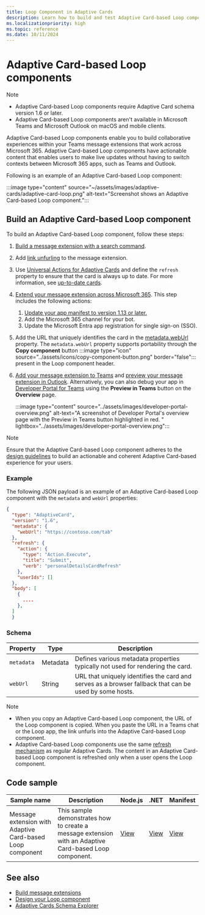 ```yaml
---
title: Loop Component in Adaptive Cards
description: Learn how to build and test Adaptive Card-based Loop components for collaborative experiences within Microsoft Teams.
ms.localizationpriority: high
ms.topic: reference
ms.date: 10/11/2024
---
```


# Adaptive Card-based Loop components

> [!NOTE]
>
> * Adaptive Card-based Loop components require Adaptive Card schema version 1.6 or later.
> * Adaptive Card-based Loop components aren't available in Microsoft Teams and Microsoft Outlook on macOS and mobile clients.

Adaptive Card-based Loop components enable you to build collaborative experiences within your Teams message extensions that work across Microsoft 365. Adaptive Card-based Loop components have actionable content that enables users to make live updates without having to switch contexts between Microsoft 365 apps, such as Teams and Outlook.

Following is an example of an Adaptive Card-based Loop component:

:::image type="content" source="~/assets/images/adaptive-cards/adaptive-card-loop.png" alt-text="Screenshot shows an Adaptive Card-based Loop component.":::

## Build an Adaptive Card-based Loop component

To build an Adaptive Card-based Loop component, follow these steps:

1. [Build a message extension with a search command](../sbs-gs-msgext.yml).

1. Add [link unfurling](../messaging-extensions/how-to/link-unfurling.md) to the message extension.

1. Use [Universal Actions for Adaptive Cards](../task-modules-and-cards/cards/Universal-actions-for-adaptive-cards/Work-with-Universal-Actions-for-Adaptive-Cards.md) and define the `refresh` property to ensure that the card is always up to date. For more information, see [up-to-date cards](../task-modules-and-cards/cards/Universal-actions-for-adaptive-cards/Up-To-Date-Views.md).

1. [Extend your message extension across Microsoft 365](extend-m365-teams-message-extension.md). This step includes the following actions:
   1. [Update your app manifest to version 1.13 or later.](extend-m365-teams-message-extension.md#update-your-app-manifest)
   1. Add the Microsoft 365 channel for your bot.
   1. Update the Microsoft Entra app registration for single sign-on (SSO).

1. Add the URL that uniquely identifies the card in the [metadata.webUrl](https://adaptivecards.io/explorer/Metadata.html) property. The `metadata.webUrl` property supports portability through the **Copy component** button :::image type="icon" source="../assets/icons/copy-component-button.png" border="false"::: present in the Loop component header.

1. [Add your message extension to Teams](extend-m365-teams-message-extension.md#upload-your-custom-app-in-teams) and [preview your message extension in Outlook](extend-m365-teams-message-extension.md#preview-your-message-extension-in-outlook). Alternatively, you can also debug your app in [Developer Portal for Teams](../concepts/build-and-test/teams-developer-portal.md) using the **Preview in Teams** button on the **Overview** page.

   :::image type="content" source="../assets/images/developer-portal-overview.png" alt-text="A screenshot of Developer Portal's overview page with the Preview in Teams button highlighted in red. " lightbox="../assets/images/developer-portal-overview.png":::

> [!NOTE]
> Ensure that the Adaptive Card-based Loop component adheres to the [design guidelines](design-loop-components.md) to build an actionable and coherent Adaptive Card-based experience for your users.

### Example

The following JSON payload is an example of an Adaptive Card-based Loop component with the `metadata` and `webUrl` properties:

```json
{
  "type": "AdaptiveCard",
  "version": "1.6",
  "metadata": {
    "webUrl": "https://contoso.com/tab"
  },
  "refresh": {
    "action": {
      "type": "Action.Execute",
      "title": "Submit",
      "verb": "personalDetailsCardRefresh"
    },
    "userIds": []
  },
  "body": [
    {
      ....
    },
  ]
  }
```

### Schema

|Property|Type|Description|
|---|---|---|
| `metadata`| Metadata | Defines various metadata properties typically not used for rendering the card. |
| `webUrl` | String | URL that uniquely identifies the card and serves as a browser fallback that can be used by some hosts. |

> [!NOTE]
>
> * When you copy an Adaptive Card-based Loop component, the URL of the Loop component is copied. When you paste the URL in a Teams chat or the Loop app, the link unfurls into the Adaptive Card-based Loop component.
> * Adaptive Card-based Loop components use the same [refresh mechanism](/adaptive-cards/authoring-cards/universal-action-model#refresh-mechanism) as regular Adaptive Cards. The content in an Adaptive Card-based Loop component is refreshed only when a user opens the Loop component.

## Code sample

|**Sample name** | **Description** | **Node.js** | **.NET** | **Manifest** |
|----------------|-----------------|--------------|--------------|--------------|
| Message extension with Adaptive Card-based Loop component | This sample demonstrates how to create a message extension with an Adaptive Card-based Loop component.|[View](https://github.com/OfficeDev/Microsoft-Teams-Samples/tree/main/samples/msgext-unfurling-ac-loop-components/nodejs)| [View](https://github.com/OfficeDev/Microsoft-Teams-Samples/tree/main/samples/msgext-unfurling-ac-loop-components/csharp) | [View](https://github.com/OfficeDev/Microsoft-Teams-Samples/blob/main/samples/msgext-unfurling-ac-loop-components/nodejs/demo-manifest/msgext-unfurling-ac-loop-components.zip) |

## See also

* [Build message extensions](../messaging-extensions/what-are-messaging-extensions.md)
* [Design your Loop component](design-loop-components.md)
* [Adaptive Cards Schema Explorer](https://adaptivecards.io/explorer/)
